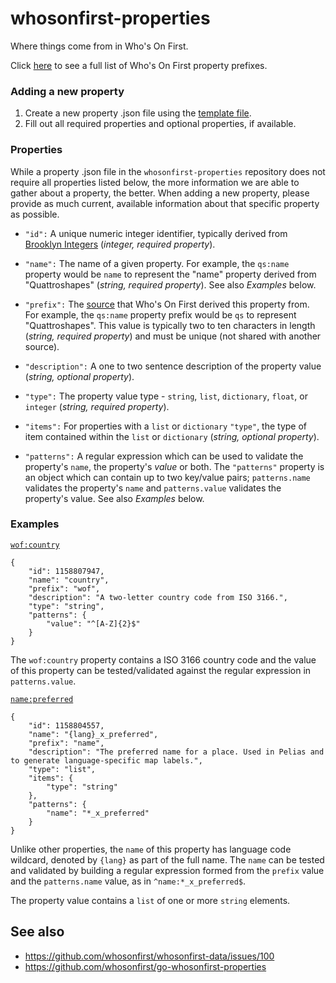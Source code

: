 # whosonfirst-properties

Where things come from in Who's On First.

Click [here](properties/) to see a full list of Who's On First property prefixes.

### Adding a new property

1. Create a new property .json file using the [template file](properties_template.json).
2. Fill out all required properties and optional properties, if available.

### Properties

While a property .json file in the `whosonfirst-properties` repository does not require all properties listed below, the more information we are able to gather about a property, the better. When adding a new property, please provide as much current, available information about that specific property as possible.

* `"id":` A unique numeric integer identifier, typically derived from [Brooklyn Integers](https://www.brooklynintegers.com) (_integer, required property_).

* `"name":` The name of a given property. For example, the `qs:name` property would be `name` to represent the "name" property derived from "Quattroshapes" (_string, required property_). See also _Examples_ below.

* `"prefix":` The [source](https://www.github.com/whosonfirst/whosonfirst-sources) that Who's On First derived this property from. For example, the `qs:name` property prefix would be `qs` to represent "Quattroshapes". This value is typically two to ten characters in length (_string, required property_) and must be unique (not shared with another source).

* `"description":` A one to two sentence description of the property value (_string, optional property_).

* `"type":` The property value type - `string`, `list`, `dictionary`, `float`, or `integer` (_string, required property_).

* `"items":` For properties with a `list` or `dictionary` `"type"`, the type of item contained within the `list` or `dictionary` (_string, optional property_).

* `"patterns":` A regular expression which can be used to validate the property's `name`, the property's _value_ or both. The `"patterns"` property is an object which can contain up to two key/value pairs; `patterns.name` validates the property's `name` and `patterns.value` validates the property's value. See also _Examples_ below.

### Examples

[`wof:country`](properties/wof/country.json)

```
{
    "id": 1158807947,
    "name": "country",
    "prefix": "wof",
    "description": "A two-letter country code from ISO 3166.",
    "type": "string",
    "patterns": {
        "value": "^[A-Z]{2}$"
    }
}
```

The `wof:country` property contains a ISO 3166 country code and the value of this property can be tested/validated against the regular expression in `patterns.value`.


[`name:preferred`](properties/name/preferred.json)

```
{
    "id": 1158804557,
    "name": "{lang}_x_preferred",
    "prefix": "name",
    "description": "The preferred name for a place. Used in Pelias and to generate language-specific map labels.",
    "type": "list",
    "items": {
        "type": "string"
    },
    "patterns": {
        "name": "*_x_preferred"
    }
}
```

Unlike other properties, the `name` of this property has language code wildcard, denoted by `{lang}` as part of the full name. The `name` can be tested and validated by building a regular expression formed from the `prefix` value and the `patterns.name` value, as in `^name:*_x_preferred$`.

The property value contains a `list` of one or more `string` elements.

## See also

* https://github.com/whosonfirst/whosonfirst-data/issues/100
* https://github.com/whosonfirst/go-whosonfirst-properties

